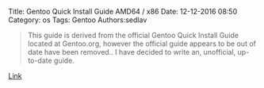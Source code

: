 Title: Gentoo Quick Install Guide AMD64 / x86
Date: 12-12-2016 08:50
Category: os
Tags: Gentoo
Authors:sedlav

> This guide is derived from the official Gentoo Quick Install Guide located at Gentoo.org, however the official guide appears to be out of date have been removed.. I have decided to write an, unofficial, up-to-date guide.

[Link](https://www.datajunkie.me/topic/tutorials/os/linux/2016/12/04/gentoo-quick-install-guide-amd64-x86)
